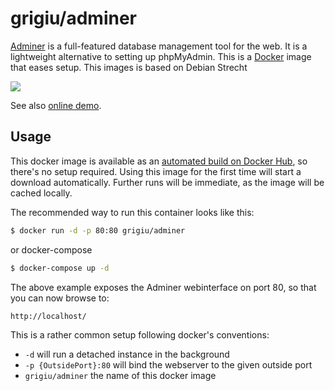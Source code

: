 # grigiu/adminer

[Adminer](https://www.adminer.org/) is a full-featured database management tool for the web. It is a lightweight alternative to setting up phpMyAdmin. This is a [Docker](https://www.docker.com/) image that eases setup.
This images is based on Debian Strecht

![](http://www.adminer.org/static/designs/hever/screenshot.png)

See also [online demo](http://adminer.sourceforge.net/adminer.php?username=).

## Usage

This docker image is available as an [automated build on Docker Hub](https://hub.docker.com/r/grigiu/adminer/), so there's no setup required. Using this image for the first time will start a download automatically. Further runs will be immediate, as the image will be cached locally.

The recommended way to run this container looks like this:

```bash
$ docker run -d -p 80:80 grigiu/adminer
```
or docker-compose
```bash
$ docker-compose up -d
```

The above example exposes the Adminer webinterface on port 80, so that you can now browse to:

```
http://localhost/
```

This is a rather common setup following docker's conventions:

* `-d` will run a detached instance in the background
* `-p {OutsidePort}:80` will bind the webserver to the given outside port
* `grigiu/adminer` the name of this docker image
